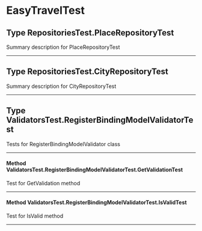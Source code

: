 # EasyTravelTest #

## Type RepositoriesTest.PlaceRepositoryTest

 Summary description for PlaceRepositoryTest 



---
## Type RepositoriesTest.CityRepositoryTest

 Summary description for CityRepositoryTest 



---
## Type ValidatorsTest.RegisterBindingModelValidatorTest

 Tests for RegisterBindingModelValidator class 



---
#### Method ValidatorsTest.RegisterBindingModelValidatorTest.GetValidationTest

 Test for GetValidation method 



---
#### Method ValidatorsTest.RegisterBindingModelValidatorTest.IsValidTest

 Test for IsValid method 



---


